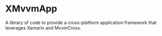 XMvvmApp
========

A library of code to provide a cross-platform application framework that leverages Xamarin and MvvmCross.
